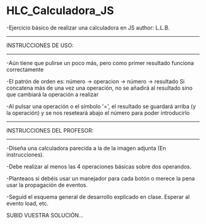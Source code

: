 # HLC_Calculadora_JS
-Ejercicio básico de realizar una calculadora en JS
author: L.L.B.
_____________________
INSTRUCCIONES DE USO:
_____________________
-Aún tiene que pulirse un poco más, pero como primer resultado funciona correctamente

-El patrón de orden es: número -> operacion -> número -> resultado
Si concatena más de una vez una operación, no se añadirá al resultado sino que cambiará la operación a realizar

-Al pulsar una operación o el símbolo '=', el resultado se guardará arriba (y la operación) y se nos reseteará abajo
el número para poder introducirlo

_____________________
INSTRUCCIONES DEL PROFESOR:
_____________________
-Diseña una calculadora parecida a la de la imagen adjunta (En instrucciones).

-Debe realizar al menos las 4 operaciones básicas sobre dos operandos. 

-Planteaos si debéis usar un manejador para cada botón o merece la pena usar la propagación de eventos. 

-Seguid el esquema general de desarrollo explicado en clase. Esperar al evento load, etc. 

SUBID VUESTRA SOLUCIÓN…
